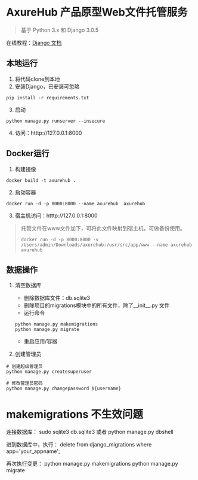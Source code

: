 # AxureHub 产品原型Web文件托管服务
> 基于 Python 3.x 和 Django 3.0.5

在线教程：[Django 文档](https://docs.djangoproject.com/zh-hans/3.1/)

## 本地运行

1. 将代码clone到本地
2. 安装Django，已安装可忽略
```
pip install -r requirements.txt
```
3. 启动
```
python manage.py runserver --insecure
```
4. 访问：htttp://127.0.0.1:8000




## Docker运行

1. 构建镜像
```
docker build -t axurehub .
```

2. 启动容器
```
docker run -d -p 8000:8000 --name axurehub  axurehub
```
3. 宿主机访问：htttp://127.0.0.1:8000

> 托管文件在www文件加下，可将此文件映射到宿主机，可做备份使用。
> ```
> docker run -d -p 8000:8000 -v /Users/admin/Downloads/axurehub:/usr/src/app/www --name axurehub  axurehub
> ```



## 数据操作

1. 清空数据库
    - 删除数据库文件：db.sqlite3
    - 删除项目的migrations模块中的所有文件，除了__init__.py 文件
    - 运行命令
    ```
    python manage.py makemigrations
    python manage.py migrate    
    ```
    - 重启应用/容器

2. 创建管理员

```
# 创建超级管理员
python manage.py createsuperuser

# 修改管理员密码
python manage.py changepassword ${username}
```

#  makemigrations 不生效问题

连接数据库：
sudo sqlite3 db.sqlite3 
或者
python manage.py dbshell 

进到数据库中，执行：
delete from django_migrations where app='your_appname';

再次执行变更：
python manage.py makemigrations
python manage.py migrate 



